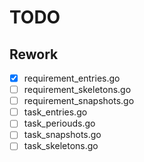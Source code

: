 # TODO

## Rework

- [x] requirement_entries.go
- [ ] requirement_skeletons.go
- [ ] requirement_snapshots.go
- [ ] task_entries.go
- [ ] task_periouds.go
- [ ] task_snapshots.go
- [ ] task_skeletons.go
